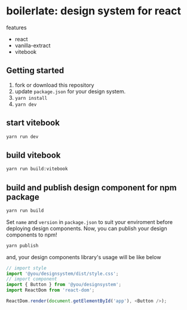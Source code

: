 # boilerlate: design system for react

features

- react
- vanilla-extract
- vitebook

## Getting started

1. fork or download this repository
2. update `package.json` for your design system.
3. `yarn install`
4. `yarn dev`

## start vitebook

```sh
yarn run dev
```

## build vitebook

```sh
yarn run build:vitebook
```

## build and publish design component for npm package

```sh
yarn run build
```

Set `name` and `version` in `package.json` to suit your enviroment before deploying design components.
Now, you can publish your design components to npm!

```sh
yarn publish
```

and, your design components library's usage will be like below

```ts
// import style
import '@you/designsystem/dist/style.css';
// import component
import { Button } from '@you/designsystem';
import ReactDom from 'react-dom';

ReactDom.render(document.getElementById('app'), <Button />);
```
